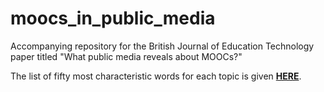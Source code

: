 moocs_in_public_media
=====================

Accompanying repository for the British Journal of Education Technology paper titled "What public media reveals about MOOCs?"

The list of fifty most characteristic words for each topic is given **[HERE](http://htmlpreview.github.io/?https://github.com/kovanovic/moocs_in_public_media/blob/master/topic_terms.html)**.
